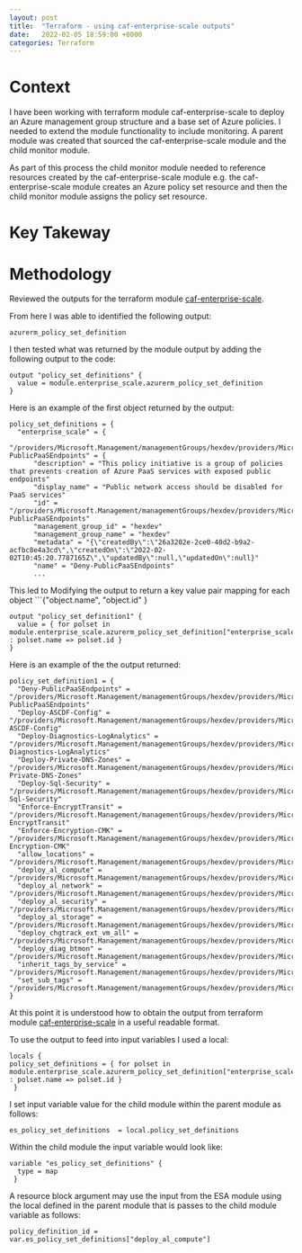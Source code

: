 ```yaml
---
layout: post
title:  "Terraform - using caf-enterprise-scale outputs"
date:   2022-02-05 18:59:00 +0000
categories: Terraform
---
```

# Context
I have been working with terraform module caf-enterprise-scale to deploy an Azure management group structure and a base set of Azure policies. I needed to extend the module functionality to include monitoring. A parent module was created that sourced the caf-enterprise-scale module and the child monitor module.

As part of this process the child monitor module needed to reference resources created by the caf-enterprise-scale module e.g. the caf-enterprise-scale module creates an Azure policy set resource and then the child monitor module assigns the policy set resource.   

# Key Takeway

# Methodology 
Reviewed the outputs for the terraform module  [caf-enterprise-scale](https://registry.terraform.io/modules/Azure/caf-enterprise-scale/azurerm/latest?tab=outputs).

From here I was able to identified the following output:
```teraform
azurerm_policy_set_definition
```

I then tested what was returned by the module output by adding the following output to the code:
```teraform
output "policy_set_definitions" {
  value = module.enterprise_scale.azurerm_policy_set_definition
}
```

Here is an example of the first object returned by the output:
```teraform
policy_set_definitions = {
  "enterprise_scale" = {
    "/providers/Microsoft.Management/managementGroups/hexdev/providers/Microsoft.Authorization/policySetDefinitions/Deny-PublicPaaSEndpoints" = {
      "description" = "This policy initiative is a group of policies that prevents creation of Azure PaaS services with exposed public endpoints"
      "display_name" = "Public network access should be disabled for PaaS services"
      "id" = "/providers/Microsoft.Management/managementGroups/hexdev/providers/Microsoft.Authorization/policySetDefinitions/Deny-PublicPaaSEndpoints"
      "management_group_id" = "hexdev"
      "management_group_name" = "hexdev"
      "metadata" = "{\"createdBy\":\"26a3202e-2ce0-40d2-b9a2-acfbc8e4a3cd\",\"createdOn\":\"2022-02-02T10:45:20.7787165Z\",\"updatedBy\":null,\"updatedOn\":null}"
      "name" = "Deny-PublicPaaSEndpoints"
      ...
```

This led to Modifying the output to return a key value pair mapping for each object ```{"object.name", "object.id" }
```teraform
output "policy_set_definition1" {
  value = { for polset in module.enterprise_scale.azurerm_policy_set_definition["enterprise_scale"] : polset.name => polset.id }
}
```

Here is an example of the the output returned:
```teraform
policy_set_definition1 = {
  "Deny-PublicPaaSEndpoints" = "/providers/Microsoft.Management/managementGroups/hexdev/providers/Microsoft.Authorization/policySetDefinitions/Deny-PublicPaaSEndpoints"
  "Deploy-ASCDF-Config" = "/providers/Microsoft.Management/managementGroups/hexdev/providers/Microsoft.Authorization/policySetDefinitions/Deploy-ASCDF-Config"
  "Deploy-Diagnostics-LogAnalytics" = "/providers/Microsoft.Management/managementGroups/hexdev/providers/Microsoft.Authorization/policySetDefinitions/Deploy-Diagnostics-LogAnalytics"
  "Deploy-Private-DNS-Zones" = "/providers/Microsoft.Management/managementGroups/hexdev/providers/Microsoft.Authorization/policySetDefinitions/Deploy-Private-DNS-Zones"
  "Deploy-Sql-Security" = "/providers/Microsoft.Management/managementGroups/hexdev/providers/Microsoft.Authorization/policySetDefinitions/Deploy-Sql-Security"
  "Enforce-EncryptTransit" = "/providers/Microsoft.Management/managementGroups/hexdev/providers/Microsoft.Authorization/policySetDefinitions/Enforce-EncryptTransit"
  "Enforce-Encryption-CMK" = "/providers/Microsoft.Management/managementGroups/hexdev/providers/Microsoft.Authorization/policySetDefinitions/Enforce-Encryption-CMK"
  "allow_locations" = "/providers/Microsoft.Management/managementGroups/hexdev/providers/Microsoft.Authorization/policySetDefinitions/allow_locations"
  "deploy_al_compute" = "/providers/Microsoft.Management/managementGroups/hexdev/providers/Microsoft.Authorization/policySetDefinitions/deploy_al_compute"
  "deploy_al_network" = "/providers/Microsoft.Management/managementGroups/hexdev/providers/Microsoft.Authorization/policySetDefinitions/deploy_al_network"
  "deploy_al_security" = "/providers/Microsoft.Management/managementGroups/hexdev/providers/Microsoft.Authorization/policySetDefinitions/deploy_al_security"
  "deploy_al_storage" = "/providers/Microsoft.Management/managementGroups/hexdev/providers/Microsoft.Authorization/policySetDefinitions/deploy_al_storage"
  "deploy_chgtrack_ext_vm_all" = "/providers/Microsoft.Management/managementGroups/hexdev/providers/Microsoft.Authorization/policySetDefinitions/deploy_chgtrack_ext_vm_all"
  "deploy_diag_btmon" = "/providers/Microsoft.Management/managementGroups/hexdev/providers/Microsoft.Authorization/policySetDefinitions/deploy_diag_btmon"
  "inherit_tags_by_service" = "/providers/Microsoft.Management/managementGroups/hexdev/providers/Microsoft.Authorization/policySetDefinitions/inherit_tags_by_service"
  "set_sub_tags" = "/providers/Microsoft.Management/managementGroups/hexdev/providers/Microsoft.Authorization/policySetDefinitions/set_sub_tags"
}
```
At this point it is understood how to obtain the output from terraform module  [caf-enterprise-scale](https://registry.terraform.io/modules/Azure/caf-enterprise-scale/azurerm/latest?tab=outputs) in a useful readable format.

To use the output to feed into input variables I used a local:
```teraform
locals {
policy_set_definitions = { for polset in module.enterprise_scale.azurerm_policy_set_definition["enterprise_scale"] : polset.name => polset.id } 
 }
```

I set input variable value for the child module within the parent module as follows:
```teraform
es_policy_set_definitions  = local.policy_set_definitions 
```

Within the child module the input variable would look like:
```teraform
variable "es_policy_set_definitions" {
  type = map
 }
```

A resource block argument may use the input from the ESA module using the local defined in the parent module that is passes to the child module variable as follows:
```teraform
policy_definition_id = var.es_policy_set_definitions["deploy_al_compute"]
```